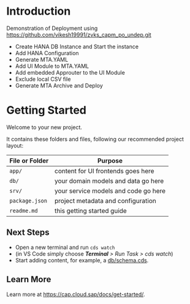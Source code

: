 # Introduction
Demonstration of Deployment using https://github.com/vikesh19991/zvks_capm_po_undep.git
- Create HANA DB Instance and Start the instance
- Add HANA Configuration
- Generate MTA.YAML
- Add UI Module to MTA.YAML
- Add embedded Approuter to the UI Module
- Exclude local CSV file
- Generate MTA Archive and Deploy 


# Getting Started

Welcome to your new project.

It contains these folders and files, following our recommended project layout:

File or Folder | Purpose
---------|----------
`app/` | content for UI frontends goes here
`db/` | your domain models and data go here
`srv/` | your service models and code go here
`package.json` | project metadata and configuration
`readme.md` | this getting started guide


## Next Steps

- Open a new terminal and run `cds watch` 
- (in VS Code simply choose _**Terminal** > Run Task > cds watch_)
- Start adding content, for example, a [db/schema.cds](db/schema.cds).


## Learn More

Learn more at https://cap.cloud.sap/docs/get-started/.
